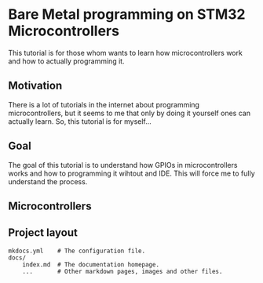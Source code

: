 # Bare Metal programming on STM32 Microcontrollers

This tutorial is for those whom wants to learn how microcontrollers work and how to actually programming it.

## Motivation

There is a lot of tutorials in the internet about programming microcontrollers, but it seems to me that only by doing it yourself ones can actually learn. So, this tutorial is for myself...

## Goal

The goal of this tutorial is to understand how GPIOs in microcontrollers works and how to programming it wihtout and IDE. This will force me to fully understand the process.

## Microcontrollers

## Project layout

    mkdocs.yml    # The configuration file.
    docs/
        index.md  # The documentation homepage.
        ...       # Other markdown pages, images and other files.
